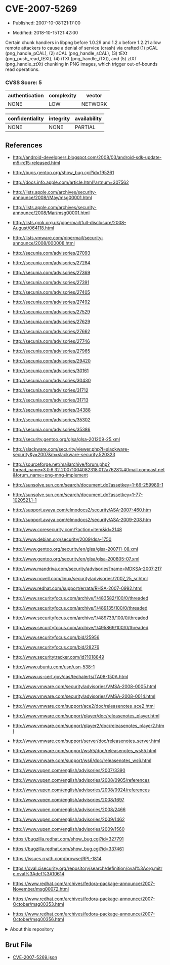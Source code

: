 # CVE-2007-5269

- Published: 2007-10-08T21:17:00

- Modified: 2018-10-15T21:42:00

Certain chunk handlers in libpng before 1.0.29 and 1.2.x before 1.2.21 allow remote attackers to cause a denial of service (crash) via crafted (1) pCAL (png_handle_pCAL), (2) sCAL (png_handle_sCAL), (3) tEXt (png_push_read_tEXt), (4) iTXt (png_handle_iTXt), and (5) ztXT (png_handle_ztXt) chunking in PNG images, which trigger out-of-bounds read operations.

### CVSS Score: **5**

| authentication | complexity | vector |
| --- | --- | --- |
| NONE | LOW | NETWORK |

| confidentiality | integrity | availability |
| --- | --- | --- |
| NONE | NONE | PARTIAL |

## References

* http://android-developers.blogspot.com/2008/03/android-sdk-update-m5-rc15-released.html

* http://bugs.gentoo.org/show_bug.cgi?id=195261

* http://docs.info.apple.com/article.html?artnum=307562

* http://lists.apple.com/archives/security-announce/2008//May/msg00001.html

* http://lists.apple.com/archives/security-announce/2008/Mar/msg00001.html

* http://lists.grok.org.uk/pipermail/full-disclosure/2008-August/064118.html

* http://lists.vmware.com/pipermail/security-announce/2008/000008.html

* http://secunia.com/advisories/27093

* http://secunia.com/advisories/27284

* http://secunia.com/advisories/27369

* http://secunia.com/advisories/27391

* http://secunia.com/advisories/27405

* http://secunia.com/advisories/27492

* http://secunia.com/advisories/27529

* http://secunia.com/advisories/27629

* http://secunia.com/advisories/27662

* http://secunia.com/advisories/27746

* http://secunia.com/advisories/27965

* http://secunia.com/advisories/29420

* http://secunia.com/advisories/30161

* http://secunia.com/advisories/30430

* http://secunia.com/advisories/31712

* http://secunia.com/advisories/31713

* http://secunia.com/advisories/34388

* http://secunia.com/advisories/35302

* http://secunia.com/advisories/35386

* http://security.gentoo.org/glsa/glsa-201209-25.xml

* http://slackware.com/security/viewer.php?l=slackware-security&y=2007&m=slackware-security.520323

* http://sourceforge.net/mailarchive/forum.php?thread_name=3.0.6.32.20071004082318.012a7628%40mail.comcast.net&forum_name=png-mng-implement

* http://sunsolve.sun.com/search/document.do?assetkey=1-66-259989-1

* http://sunsolve.sun.com/search/document.do?assetkey=1-77-1020521.1-1

* http://support.avaya.com/elmodocs2/security/ASA-2007-460.htm

* http://support.avaya.com/elmodocs2/security/ASA-2009-208.htm

* http://www.coresecurity.com/?action=item&id=2148

* http://www.debian.org/security/2009/dsa-1750

* http://www.gentoo.org/security/en/glsa/glsa-200711-08.xml

* http://www.gentoo.org/security/en/glsa/glsa-200805-07.xml

* http://www.mandriva.com/security/advisories?name=MDKSA-2007:217

* http://www.novell.com/linux/security/advisories/2007_25_sr.html

* http://www.redhat.com/support/errata/RHSA-2007-0992.html

* http://www.securityfocus.com/archive/1/483582/100/0/threaded

* http://www.securityfocus.com/archive/1/489135/100/0/threaded

* http://www.securityfocus.com/archive/1/489739/100/0/threaded

* http://www.securityfocus.com/archive/1/495869/100/0/threaded

* http://www.securityfocus.com/bid/25956

* http://www.securityfocus.com/bid/28276

* http://www.securitytracker.com/id?1018849

* http://www.ubuntu.com/usn/usn-538-1

* http://www.us-cert.gov/cas/techalerts/TA08-150A.html

* http://www.vmware.com/security/advisories/VMSA-2008-0005.html

* http://www.vmware.com/security/advisories/VMSA-2008-0014.html

* http://www.vmware.com/support/ace2/doc/releasenotes_ace2.html

* http://www.vmware.com/support/player/doc/releasenotes_player.html

* http://www.vmware.com/support/player2/doc/releasenotes_player2.html

* http://www.vmware.com/support/server/doc/releasenotes_server.html

* http://www.vmware.com/support/ws55/doc/releasenotes_ws55.html

* http://www.vmware.com/support/ws6/doc/releasenotes_ws6.html

* http://www.vupen.com/english/advisories/2007/3390

* http://www.vupen.com/english/advisories/2008/0905/references

* http://www.vupen.com/english/advisories/2008/0924/references

* http://www.vupen.com/english/advisories/2008/1697

* http://www.vupen.com/english/advisories/2008/2466

* http://www.vupen.com/english/advisories/2009/1462

* http://www.vupen.com/english/advisories/2009/1560

* https://bugzilla.redhat.com/show_bug.cgi?id=327791

* https://bugzilla.redhat.com/show_bug.cgi?id=337461

* https://issues.rpath.com/browse/RPL-1814

* https://oval.cisecurity.org/repository/search/definition/oval%3Aorg.mitre.oval%3Adef%3A10614

* https://www.redhat.com/archives/fedora-package-announce/2007-November/msg00072.html

* https://www.redhat.com/archives/fedora-package-announce/2007-October/msg00353.html

* https://www.redhat.com/archives/fedora-package-announce/2007-October/msg00356.html

<details>
<summary>About this repository</summary> 

  This repository is part of the project [Live Hack CVE](https://github.com/Live-Hack-CVE). Main website can be found [www.live-hack.org](https://www.live-hack.org) 
  
  Made by [Sn0wAlice](https://github.com/Sn0wAlice) for the people that care about security and need to have a feed of the latest CVEs. Hope you enjoy it, don't forget to star the repo and follow me on [Twitter](https://twitter.com/Sn0wAlice) and [Github](https://github.com/Sn0wAlice). And that is my [personnal website](https://www.alice-snow.me/)

  - [Home Page](https://github.com/Live-Hack-CVE)
  - [Framework](https://github.com/Live-Hack-CVE/cve-framework)
  - [CVE database](https://github.com/Live-Hack-CVE/full_database)
  - [Changelog](https://github.com/Live-Hack-CVE/Changelog)
</details>

## Brut File

* [CVE-2007-5269.json](https://raw.githubusercontent.com/Live-Hack-CVE/full_database/main/cves/2007/CVE-2007-5269.json)

